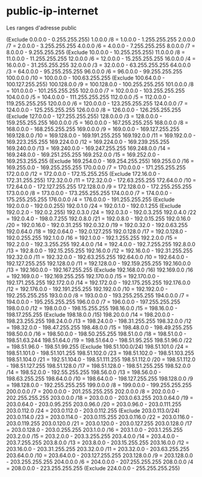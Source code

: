 # public-ip-internet
Les ranges d'adresse public 

 (Exclude 0.0.0.0 - 0.255.255.255)
 1.0.0.0      /8 = 1.0.0.0 - 1.255.255.255
 2.0.0.0      /7 = 2.0.0.0 - 3.255.255.255
 4.0.0.0      /6 = 4.0.0.0 - 7.255.255.255
 8.0.0.0      /7 = 8.0.0.0 - 9.255.255.255
 (Exclude 10.0.0.0 - 10.255.255.255)
 11.0.0.0     /8 = 11.0.0.0 - 11.255.255.255
 12.0.0.0     /6 = 12.0.0.0 - 15.255.255.255
 16.0.0.0     /4 = 16.0.0.0 - 31.255.255.255
 32.0.0.0     /3 = 32.0.0.0 - 63.255.255.255
 64.0.0.0     /3 = 64.0.0.0 - 95.255.255.255
 96.0.0.0     /6 = 96.0.0.0 - 99.255.255.255
 100.0.0.0   /10 = 100.0.0.0 - 100.63.255.255
 (Exclude 100.64.0.0 - 100.127.255.255)
 100.128.0.0 /9 = 100.128.0.0 - 100.255.255.255
 101.0.0.0    /8 = 101.0.0.0 - 101.255.255.255
 102.0.0.0    /7 = 102.0.0.0 - 103.255.255.255
 104.0.0.0    /5 = 104.0.0.0 - 111.255.255.255
 112.0.0.0    /5 = 112.0.0.0 - 119.255.255.255
 120.0.0.0    /6 = 120.0.0.0 - 123.255.255.255
 124.0.0.0    /7 = 124.0.0.0 - 125.255.255.255
 126.0.0.0    /8 = 126.0.0.0 - 126.255.255.255
 (Exclude 127.0.0.0 - 127.255.255.255)
 128.0.0.0    /3  = 128.0.0.0 - 159.255.255.255
 160.0.0.0    /5  = 160.0.0.0 - 167.255.255.255
 168.0.0.0    /8  = 168.0.0.0 - 168.255.255.255
 169.0.0.0    /9  = 169.0.0.0 - 169.127.255.255
 169.128.0.0  /10 = 169.128.0.0 - 169.191.255.255
 169.192.0.0  /11 = 169.192.0.0 - 169.223.255.255
 169.224.0.0  /12 = 169.224.0.0 - 169.239.255.255
 169.240.0.0  /13 = 169.240.0.0 - 169.247.255.255
 169.248.0.0  /14 = 169.248.0.0 - 169.251.255.255
 169.252.0.0  /15 = 169.252.0.0 - 169.253.255.255
 (Exclude 169.254.0.0 - 169.254.255.255)
 169.255.0.0  /16 = 169.255.0.0 - 169.255.255.255
 170.0.0.0    /7  = 170.0.0.0 - 171.255.255.255
 172.0.0.0    /12 = 172.0.0.0 - 172.15.255.255
 (Exclude 172.16.0.0 - 172.31.255.255)
 172.32.0.0   /11 = 172.32.0.0 - 172.63.255.255
 172.64.0.0   /10 = 172.64.0.0 - 172.127.255.255
 172.128.0.0  /9  = 172.128.0.0 - 172.255.255.255
 173.0.0.0    /8  = 173.0.0.0 - 173.255.255.255
 174.0.0.0    /7  = 174.0.0.0 - 175.255.255.255
 176.0.0.0    /4  = 176.0.0.0 - 191.255.255.255
 (Exclude 192.0.0.0 - 192.0.0.255)
 192.0.1.0    /24 = 192.0.1.0 - 192.0.1.255
 (Exclude 192.0.2.0 - 192.0.2.255)
 192.0.3.0    /24 = 192.0.3.0 - 192.0.3.255
 192.0.4.0    /22 = 192.0.4.0 - 198.0.7.255
 192.0.8.0    /21 = 192.0.8.0 - 192.0.15.255
 192.0.16.0   /20 = 192.0.16.0 - 192.0.31.255
 192.0.32.0   /19 = 192.0.32.0 - 192.0.63.255
 192.0.64.0   /18 = 192.0.64.0 - 192.0.127.255
 192.0.128.0  /17 = 192.0.128.0 - 192.0.255.255
 192.1.0.0    /16 = 192.1.0.0 - 192.1.255.255
 192.2.0.0    /15 = 192.2.0.0 - 192.3.255.255
 192.4.0.0    /14 = 192.4.0.0 - 192.7.255.255
 192.8.0.0    /13 = 192.8.0.0 - 192.15.255.255
 192.16.0.0   /12 = 192.16.0.0 - 192.31.255.255
 192.32.0.0   /11 = 192.32.0.0 - 192.63.255.255
 192.64.0.0   /10 = 192.64.0.0 - 192.127.255.255
 192.128.0.0  /11 = 192.128.0.0 - 192.159.255.255
 192.160.0.0  /13 = 192.160.0.0 - 192.167.255.255
 (Exclude 192.168.0.0 /16)
 192.169.0.0  /16 = 192.169.0.0 - 192.169.255.255
 192.170.0.0  /15 = 192.170.0.0 - 192.171.255.255
 192.172.0.0  /14 = 192.172.0.0 - 192.175.255.255
 192.176.0.0  /12 = 192.176.0.0 - 192.191.255.255
 192.192.0.0  /10 = 192.192.0.0 - 192.255.255.255
 193.0.0.0    /8  = 193.0.0.0 - 193.255.255.255
 194.0.0.0    /7  = 194.0.0.0 - 195.255.255.255
 196.0.0.0    /7  = 196.0.0.0 - 197.255.255.255
 198.0.0.0    /12 = 198.0.0.0 - 198.15.255.255
 198.16.0.0   /15 = 198.16.0.0 - 198.17.255.255
 (Exclude 198.18.0.0 /15)
 198.20.0.0   /14 = 198.20.0.0 - 198.23.255.255
 198.24.0.0   /13 = 198.24.0.0 - 198.31.255.255
 198.32.0.0   /12 = 198.32.0.0 - 198.47.255.255
 198.48.0.0   /15 = 198.48.0.0 - 198.49.255.255
 198.50.0.0   /16 = 198.50.0.0 - 198.50.255.255
 198.51.0.0   /18 = 198.51.0.0 - 198.51.63.244
 198.51.64.0  /19 = 198.51.64.0 - 198.51.95.255
 198.51.96.0  /22 = 198.51.96.0 - 198.51.99.255
 (Exclude 198.51.100.0/24)
 198.51.101.0 /24 = 198.51.101.0 - 198.51.101.255
 198.51.102.0 /23 = 198.51.102.0 - 198.51.103.255
 198.51.104.0 /21 = 192.51.104.0 - 198.51.111.255
 198.51.112.0 /20 = 198.51.112.0 - 198.51.127.255
 198.51.128.0 /17 = 198.51.128.0 - 198.51.255.255
 198.52.0.0   /14 = 198.52.0.0 - 192.55.255.255
 198.56.0.0   /13 = 198.56.0.0 - 198.63.255.255
 198.64.0.0   /10 = 198.64.0.0 - 198.127.255.255
 198.128.0.0  /9  = 198.128.0.0 - 192.255.255.255
 199.0.0.0    /8  = 199.0.0.0 - 199.255.255.255
 200.0.0.0    /7  = 200.0.0.0 - 201.255.255.255
 202.0.0.0    /8  = 202.0.0.0 - 202.255.255.255
 203.0.0.0    /18 = 203.0.0.0 - 203.0.63.255
 203.0.64.0   /19 = 203.0.64.0 - 203.0.95.255
 203.0.96.0   /20 = 203.0.96.0 - 203.0.111.255
 203.0.112.0  /24 = 203.0.112.0 - 203.0.112.255
 (Exclude 203.0.113.0/24)
 203.0.114.0  /23 = 203.0.114.0 - 203.0.115.255
 203.0.116.0  /22 = 203.0.116.0 - 203.0.119.255
 203.0.120.0  /21 = 203.0.120.0 - 203.0.127.255
 203.0.128.0  /17 = 203.0.128.0 - 203.0.255.255
 203.1.0.0 /16 = 203.1.0.0 - 203.1.255.255
 203.2.0.0 /15 = 203.2.0.0 - 203.3.255.255
 203.4.0.0 /14 = 203.4.0.0 - 203.7.255.255
 203.8.0.0 /13 = 203.8.0.0 - 203.15.255.255
 203.16.0.0 /12 = 203.16.0.0 - 203.31.255.255
 203.32.0.0 /11 = 203.32.0.0 - 203.63.255.255
 203.64.0.0 /10 = 203.64.0.0 - 203.127.255.255
 203.128.0.0 /9 = 203.128.0.0 - 203.255.255.255
 204.0.0.0    /6  = 204.0.0.0 - 207.255.255.255
 208.0.0.0    /4  = 208.0.0.0 - 223.255.255.255
 (Exclude 224.0.0.0 - 255.255.255.255)
